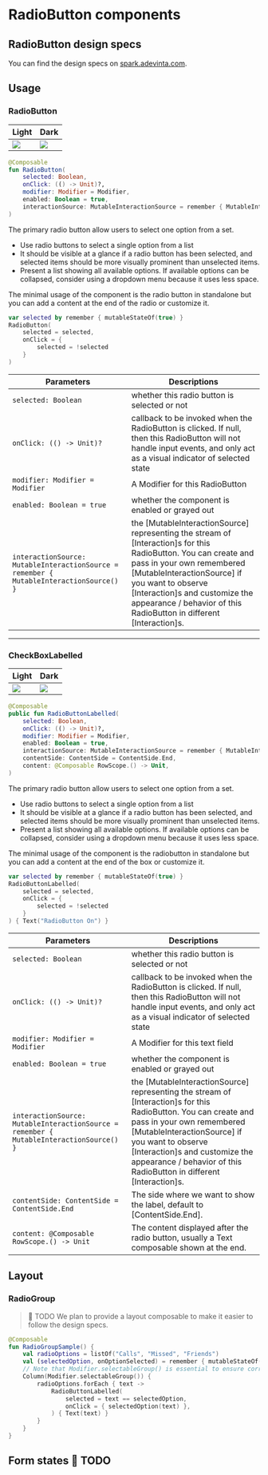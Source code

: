 # RadioButton components

## RadioButton design specs

You can find the design specs
on [spark.adevinta.com](https://spark.adevinta.com/1186e1705/p/98058f-radio-button/b/700a17).

## Usage

### RadioButton

| Light                                                                                                                                                                         | Dark                                                                                                                                                                         |
|-------------------------------------------------------------------------------------------------------------------------------------------------------------------------------|------------------------------------------------------------------------------------------------------------------------------------------------------------------------------|
| ![](../../../../../../../../../spark-screenshot-testing/src/test/snapshots/images/com.adevinta.spark_PreviewScreenshotTests_preview_tests_toggles_radiobutton_part_light.png) | ![](../../../../../../../../../spark-screenshot-testing/src/test/snapshots/images/com.adevinta.spark_PreviewScreenshotTests_preview_tests_toggles_radiobutton_part_dark.png) |

```kotlin
@Composable
fun RadioButton(
    selected: Boolean,
    onClick: (() -> Unit)?,
    modifier: Modifier = Modifier,
    enabled: Boolean = true,
    interactionSource: MutableInteractionSource = remember { MutableInteractionSource() },
)
```

The primary radio button allow users to select one option from a set.

- Use radio buttons to select a single option from a list
- It should be visible at a glance if a radio button has been selected, and selected items should be
  more visually prominent than unselected items.
- Present a list showing all available options. If available options can be collapsed, consider
  using a dropdown menu because it uses less space.

The minimal usage of the component is the radio button in standalone but you can add a content at
the end of the radio or customize it.

```kotlin
var selected by remember { mutableStateOf(true) }
RadioButton(
    selected = selected,
    onClick = {
        selected = !selected
    }
)
```

| Parameters                                                                              | Descriptions                                                                                                                                                                                                                                                                                            |
|-----------------------------------------------------------------------------------------|---------------------------------------------------------------------------------------------------------------------------------------------------------------------------------------------------------------------------------------------------------------------------------------------------------|
| `selected: Boolean`                                                                     | whether this radio button is selected or not                                                                                                                                                                                                                                                            |
| `onClick: (() -> Unit)?`                                                                | callback to be invoked when the RadioButton is clicked. If null, then this RadioButton will not handle input events, and only act as a visual indicator of selected state                                                                                                                               |
| `modifier: Modifier = Modifier`                                                         | A Modifier for this RadioButton                                                                                                                                                                                                                                                                         |
| `enabled: Boolean = true`                                                               | whether the component is enabled or grayed out                                                                                                                                                                                                                                                          |
| `interactionSource: MutableInteractionSource = remember { MutableInteractionSource() }` | the [MutableInteractionSource] representing the stream of [Interaction]s for this RadioButton. You can create and pass in your own remembered [MutableInteractionSource] if you want to observe [Interaction]s and customize the appearance / behavior of this RadioButton in different [Interaction]s. |

---

### CheckBoxLabelled

| Light                                                                                                                                                                                 | Dark                                                                                                                                                                                 |
|---------------------------------------------------------------------------------------------------------------------------------------------------------------------------------------|--------------------------------------------------------------------------------------------------------------------------------------------------------------------------------------|
| ![](../../../../../../../../../spark-screenshot-testing/src/test/snapshots/images/com.adevinta.spark_PreviewScreenshotTests_preview_tests_toggles_radiobuttonlabelled_part_light.png) | ![](../../../../../../../../../spark-screenshot-testing/src/test/snapshots/images/com.adevinta.spark_PreviewScreenshotTests_preview_tests_toggles_radiobuttonlabelled_part_dark.png) |

```kotlin
@Composable
public fun RadioButtonLabelled(
    selected: Boolean,
    onClick: (() -> Unit)?,
    modifier: Modifier = Modifier,
    enabled: Boolean = true,
    interactionSource: MutableInteractionSource = remember { MutableInteractionSource() },
    contentSide: ContentSide = ContentSide.End,
    content: @Composable RowScope.() -> Unit,
)
```

The primary radio button allow users to select one option from a set.

- Use radio buttons to select a single option from a list
- It should be visible at a glance if a radio button has been selected, and selected items should be
  more visually prominent than unselected items.
- Present a list showing all available options. If available options can be collapsed, consider
  using a dropdown menu because it uses less space.

The minimal usage of the component is the radiobutton in standalone but you can add a content at the
end of the box or customize it.

```kotlin
var selected by remember { mutableStateOf(true) }
RadioButtonLabelled(
    selected = selected,
    onClick = {
        selected = !selected
    }
) { Text("RadioButton On") }
```

| Parameters                                                                              | Descriptions                                                                                                                                                                                                                                                                                            |
|-----------------------------------------------------------------------------------------|---------------------------------------------------------------------------------------------------------------------------------------------------------------------------------------------------------------------------------------------------------------------------------------------------------|
| `selected: Boolean`                                                                     | whether this radio button is selected or not                                                                                                                                                                                                                                                            |
| `onClick: (() -> Unit)?`                                                                | callback to be invoked when the RadioButton is clicked. If null, then this RadioButton will not handle input events, and only act as a visual indicator of selected state                                                                                                                               |
| `modifier: Modifier = Modifier`                                                         | A Modifier for this text field                                                                                                                                                                                                                                                                          |
| `enabled: Boolean = true`                                                               | whether the component is enabled or grayed out                                                                                                                                                                                                                                                          |
| `interactionSource: MutableInteractionSource = remember { MutableInteractionSource() }` | the [MutableInteractionSource] representing the stream of [Interaction]s for this RadioButton. You can create and pass in your own remembered [MutableInteractionSource] if you want to observe [Interaction]s and customize the appearance / behavior of this RadioButton in different [Interaction]s. |
| `contentSide: ContentSide = ContentSide.End`                                            | The side where we want to show the label, default to [ContentSide.End].                                                                                                                                                                                                                                 |
| `content: @Composable RowScope.() -> Unit`                                              | The content displayed after the radio button, usually a Text composable shown at the end.                                                                                                                                                                                                               |                                                                                                                                                                                                                                                                                                    |

## Layout

### RadioGroup

> 🚀 TODO
> We plan to provide a layout composable to make it easier to follow the design specs.

```kotlin
@Composable
fun RadioGroupSample() {
    val radioOptions = listOf("Calls", "Missed", "Friends")
    val (selectedOption, onOptionSelected) = remember { mutableStateOf(radioOptions[0]) }
    // Note that Modifier.selectableGroup() is essential to ensure correct accessibility behavior
    Column(Modifier.selectableGroup()) {
        radioOptions.forEach { text ->
            RadioButtonLabelled(
                selected = text == selectedOption,
                onClick = { selectedOption(text) },
            ) { Text(text) }
        }
    }
}
```

## Form states 🚀 TODO


